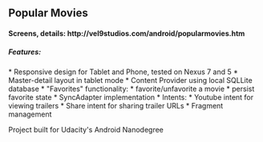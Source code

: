 <h2>Popular Movies</h2>
<h4>Screens, details: http://vel9studios.com/android/popularmovies.htm</h4>
<h5>Features:</h5>
* Responsive design for Tablet and Phone, tested on Nexus 7 and 5
* Master-detail layout in tablet mode
* Content Provider using local SQLLite database
* "Favorites" functionality:
  * favorite/unfavorite a movie
  * persist favorite state
* SyncAdapter implementation
* Intents:
  * Youtube intent for viewing trailers
  * Share intent for sharing trailer URLs
* Fragment management

Project built for Udacity's Android Nanodegree
